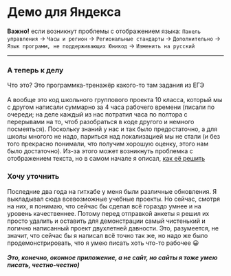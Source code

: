 <h1 name="top">Демо для Яндекса</h1>

**Важно!** если возникнут проблемы с отображением языка:
`Панель управления` -> `Часы и регион` -> `Региональные стандарты` -> `Дополнительно` -> `Язык программ, не поддерживающих Юникод` -> `Изменить на русский`
___

### А теперь к делу
Что это? Это программка-тренажёр какого-то там задания из ЕГЭ\
<br/>
А вообще это код школьного группового проекта 10 класса, который мы с другом написали суммарно за 4 часа рабочего времени (писали по очереди; на деле каждый из нас потратил часа по полтора с перерывами на то, чтоб разобраться в коде другого и немного посмеяться). Поскольку знаний у нас и так было предостаточно, а для школы многого не надо, париться над локализацией мы не стали (и без того прекрасно понимали, что получим хорошую оценку, этого нам было достаточно). Из-за этого может возникнуть проблемка с отображением текста, но в самом начале я описал, [как её решить](#top)
### Хочу уточнить
Последние два года на гитхабе у меня были различные обновления. Я выкладывал сюда всевозможные учебные проекты. Но сейчас, смотря на них, я понимаю, что сейчас бы сделал всё гораздо умнее и на уровень качественнее. Потому перед отправкой анкеты я решил их просто удалить и оставить для демонстрации самый чистенький и логично написанный проект двухлетней давности. Это, разумеется, не значит, что сейчас бы я написал всё точно так же, но надо же было продемонстрировать, что я умею писать хоть что-то рабочее :grinning:\
<br/>
***Это, конечно, оконное приложение, а не сайт, но сайты я тоже умею писать, честно-честно)***
